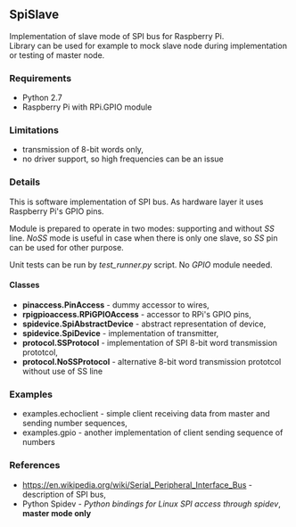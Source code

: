 ## SpiSlave

Implementation of slave mode of SPI bus for Raspberry Pi.  
Library can be used for example to mock slave node during implementation or testing of master node.


### Requirements

* Python 2.7
* Raspberry Pi with RPi.GPIO module


### Limitations

* transmission of 8-bit words only,
* no driver support, so high frequencies can be an issue



### Details

This is software implementation of SPI bus. As hardware layer it uses Raspberry Pi's GPIO pins.

Module is prepared to operate in two modes: supporting and without _SS_ line. _NoSS_ mode is useful in case when there is only one slave, so _SS_ pin can be used for other purpose.

Unit tests can be run by _test_runner.py_ script. No _GPIO_ module needed.

#### Classes

* __pinaccess.PinAccess__ - dummy accessor to wires,
* __rpigpioaccess.RPiGPIOAccess__ - accessor to RPi's GPIO pins,
* __spidevice.SpiAbstractDevice__ - abstract representation of device,
* __spidevice.SpiDevice__ - implementation of transmitter,
* __protocol.SSProtocol__ - implementation of SPI 8-bit word transmission prototcol,
* __protocol.NoSSProtocol__ - alternative 8-bit word transmission prototcol without use of SS line


### Examples

* examples.echoclient - simple client receiving data from master and sending number sequences,
* examples.gpio - another implementation of client sending sequence of numbers


### References

* https://en.wikipedia.org/wiki/Serial_Peripheral_Interface_Bus - description of SPI bus,
* Python Spidev - _Python bindings for Linux SPI access through spidev_, **master mode only**
